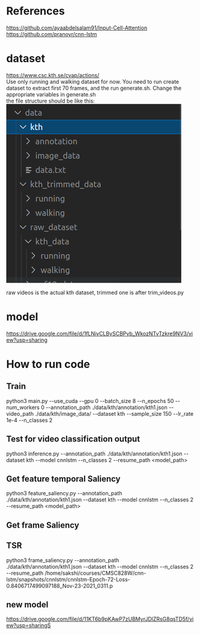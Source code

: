 # References 
https://github.com/ayaabdelsalam91/Input-Cell-Attention       
https://github.com/pranoyr/cnn-lstm     

# dataset
https://www.csc.kth.se/cvap/actions/     
Use only running and walking dataset for now.
You need to run create dataset to extract first 70 frames, and the run generate.sh. Change the appropriate variables in generate.sh     
the file structure should be like this:
![alt text](https://github.com/sakshikakde/interpretability_of_lstm/blob/kth/doc_images/Screenshot%20from%202021-11-22%2016-48-26.png)


raw videos is the actual kth dataset,
trimmed one is after trim_videos.py


# model
https://drive.google.com/file/d/1fLNivCLBySCBPyb_WkozNTvTzkre9NV3/view?usp=sharing
# How to run code 
## Train

python3 main.py --use_cuda --gpu 0 --batch_size 8 --n_epochs 50 --num_workers 0  --annotation_path ./data/kth/annotation/kth1.json --video_path ./data/kth/image_data/  --dataset kth --sample_size 150 --lr_rate 1e-4 --n_classes 2

## Test for video classification output 
 python3 inference.py  --annotation_path ./data/kth/annotation/kth1.json  --dataset kth --model cnnlstm --n_classes 2 --resume_path <model_path>
    
## Get feature temporal Saliency
python3 feature_saliency.py  --annotation_path ./data/kth/annotation/kth1.json  --dataset kth --model cnnlstm --n_classes 2 --resume_path <model_path>

## Get frame Saliency
## TSR
python3 frame_saliency.py  --annotation_path ./data/kth/annotation/kth1.json  --dataset kth --model cnnlstm --n_classes 2 --resume_path /home/sakshi/courses/CMSC828W/cnn-lstm/snapshots/cnnlstm/cnnlstm-Epoch-72-Loss-0.8406717499097188_Nov-23-2021_0311.p
    
## new model
https://drive.google.com/file/d/11KT6b9pKAwP7zUBMyrJDlZRsG8qsTD5f/view?usp=sharingS




